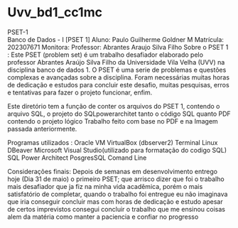 # Uvv_bd1_cc1mc
PSET-1  
Banco de Dados - I [PSET 1]
Aluno: Paulo Guilherme Goldner M
Matrícula: 202307671
Monitora: 
Professor: Abrantes Araujo Silva Filho
Sobre o PSET 1 :
Este PSET (problem set) é um trabalho desafiador elaborado pelo professor Abrantes Araújo Silva Filho da Universidade Vila Velha (UVV) na disciplina banco de dados 1.
O PSET é uma serie de problemas e questões complexas e avançadas sobre a disciplina.
Foram necessárias muitas horas de dedicação e estudos para concluir este desafio, muitas pesquisas, erros e tentativas para fazer o projeto funcionar, enfim.

Este diretório tem a função de conter os arquivos do PSET 1, contendo o arquivo SQL, o projeto do SQLpowerarchitet tanto o código SQL quanto PDF contendo o projeto lógico
Trabalho feito com base no PDF e na Imagem passada anteriormente.

Programas utilizados :
Oracle VM VirtualBox (dbserver2)
Terminal Linux
DBeaver
Microsoft Visual Studio(utilizado para formatação do codigo SQL)
SQL Power Architect
PosgresSQL Comand Line

Considerações finais: Depois de semanas em desenvolvimento entrego hoje (Dia 31 de maio) o primeiro PSET; que arrisco dizer que foi o trabalho mais desafiador que ja fiz na minha vida acadêmica, porém o mais satisfatório de completar, quando o trabalho foi entregue eu não imaginava que iria conseguir concluir mas com horas de dedicação e estudo apesar de certos imprevistos consegui concluir o trabalho que me ensinou coisas alem da matéria como manter a paciencia e confiar no progresso
